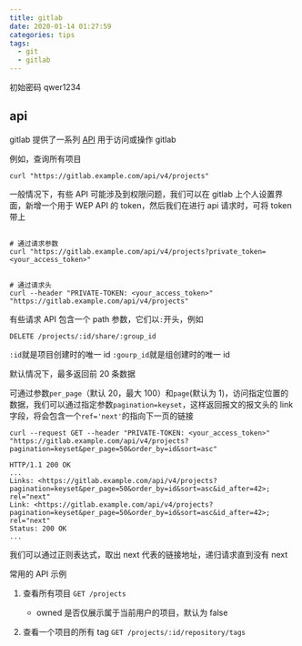 ```yaml
---
title: gitlab
date: 2020-01-14 01:27:59
categories: tips
tags:
  - git
  - gitlab
---
```


初始密码
qwer1234

## api

gitlab 提供了一系列 [API](https://docs.gitlab.com/ee/api/) 用于访问或操作 gitlab

例如，查询所有项目

```shell
curl "https://gitlab.example.com/api/v4/projects"
```

一般情况下，有些 API 可能涉及到权限问题，我们可以在 gitlab 上个人设置界面，新增一个用于 WEP API 的 token，然后我们在进行 api 请求时，可将 token 带上

```shell

# 通过请求参数
curl "https://gitlab.example.com/api/v4/projects?private_token=<your_access_token>"


# 通过请求头
curl --header "PRIVATE-TOKEN: <your_access_token>" "https://gitlab.example.com/api/v4/projects"
```

有些请求 API 包含一个 path 参数，它们以`:`开头，例如

```shell
DELETE /projects/:id/share/:group_id
```

`:id`就是项目创建时的唯一 id
`:gourp_id`就是组创建时的唯一 id

默认情况下，最多返回前 20 条数据

可通过参数`per_page`（默认 20，最大 100）和`page`(默认为 1)，访问指定位置的数据，我们可以通过指定参数`pagination=keyset`，这样返回报文的报文头的 link 字段，将会包含一个`ref='next'`的指向下一页的链接

```shell
curl --request GET --header "PRIVATE-TOKEN: <your_access_token>" "https://gitlab.example.com/api/v4/projects?pagination=keyset&per_page=50&order_by=id&sort=asc"

HTTP/1.1 200 OK
...
Links: <https://gitlab.example.com/api/v4/projects?pagination=keyset&per_page=50&order_by=id&sort=asc&id_after=42>; rel="next"
Link: <https://gitlab.example.com/api/v4/projects?pagination=keyset&per_page=50&order_by=id&sort=asc&id_after=42>; rel="next"
Status: 200 OK
...
```

我们可以通过正则表达式，取出 next 代表的链接地址，递归请求直到没有 next

常用的 API 示例

1. 查看所有项目 `GET /projects`

   - owned 是否仅展示属于当前用户的项目，默认为 false

2. 查看一个项目的所有 tag `GET /projects/:id/repository/tags`
